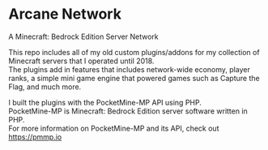 # Arcane Network
A Minecraft: Bedrock Edition Server Network

This repo includes all of my old custom plugins/addons for my collection of Minecraft servers that I operated until 2018. <br/>
The plugins add in features that includes network-wide economy, player ranks, a simple mini game engine that powered games such as Capture the Flag, and much more. <br/>

I built the plugins with the PocketMine-MP API using PHP. <br/>
PocketMine-MP is Minecraft: Bedrock Edition server software written in PHP. <br/>
For more information on PocketMine-MP and its API, check out <a href="pmmp.io">https://pmmp.io</a> 
